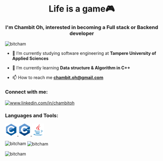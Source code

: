 <h1 align="center">Life is a game🎮</h1>
<h3 align="center">I'm Chambit Oh, interested in becoming a Full stack or Backend developer</h3>

<p align="left"> <img src="https://komarev.com/ghpvc/?username=bitcham&label=Profile%20views&color=0e75b6&style=flat" alt="bitcham" /> </p>

- 🏫 I’m currently studying software engineering at **Tampere University of Applied Sciences**

- 🌱 I’m currently learning **Data structure & Algorithm in C++**

- 📫 How to reach me **chambit.oh@gmail.com**

<h3 align="left">Connect with me:</h3>
<p align="left">
<a href="https://linkedin.com/in/www.linkedin.com/in/chambitoh" target="blank"><img align="center" src="https://raw.githubusercontent.com/rahuldkjain/github-profile-readme-generator/master/src/images/icons/Social/linked-in-alt.svg" alt="www.linkedin.com/in/chambitoh" height="30" width="40" /></a>
</p>

<h3 align="left">Languages and Tools:</h3>
<p align="left"> <a href="https://www.cprogramming.com/" target="_blank" rel="noreferrer"> <img src="https://raw.githubusercontent.com/devicons/devicon/master/icons/c/c-original.svg" alt="c" width="40" height="40"/> </a> <a href="https://www.w3schools.com/cpp/" target="_blank" rel="noreferrer"> <img src="https://raw.githubusercontent.com/devicons/devicon/master/icons/cplusplus/cplusplus-original.svg" alt="cplusplus" width="40" height="40"/> </a> <a href="https://www.java.com" target="_blank" rel="noreferrer"> <img src="https://raw.githubusercontent.com/devicons/devicon/master/icons/java/java-original.svg" alt="java" width="40" height="40"/> </a> </p>

<p><img align="left" src="https://github-readme-stats.vercel.app/api/top-langs?username=bitcham&show_icons=true&locale=en&layout=compact" alt="bitcham" /></p>

<p>&nbsp;<img align="center" src="https://github-readme-stats.vercel.app/api?username=bitcham&show_icons=true&locale=en" alt="bitcham" /></p>

<p><img align="center" src="https://github-readme-streak-stats.herokuapp.com/?user=bitcham&" alt="bitcham" /></p>
